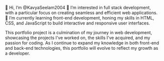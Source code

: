 👋 Hi, I’m @KavyaSeelam2004
👀 I’m interested in full stack development, with a particular focus on creating seamless and efficient web applications.
🌱 I’m currently learning front-end development, honing my skills in HTML, CSS, and JavaScript to build interactive and responsive user interfaces.

This portfolio project is a culmination of my journey in web development, showcasing the projects 
I've worked on, the skills I've acquired, and my passion for coding. As I continue to expand my knowledge 
in both front-end and back-end technologies, this portfolio will evolve to reflect my growth as a developer.
